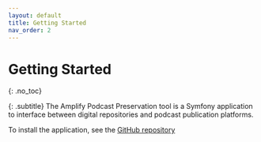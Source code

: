 ```yaml
---
layout: default
title: Getting Started
nav_order: 2
---
```



# Getting Started
{: .no_toc}

{: .subtitle}
The Amplify Podcast Preservation tool is a Symfony application to interface between digital repositories and podcast publication platforms.


To install the application, see the [GitHub repository](https://github.com/sfu-dhil/amplify)
